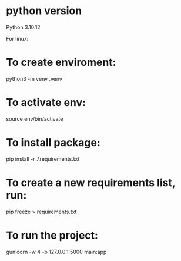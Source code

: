 # python version 
Python 3.10.12

For linux:

# To create enviroment:
python3 -m venv .venv

# To activate env:
source env/bin/activate

# To install package:
pip install -r .\requirements.txt

# To create a new requirements list, run:
 pip freeze > requirements.txt

# To run the project:
gunicorn -w 4 -b 127.0.0.1:5000 main:app